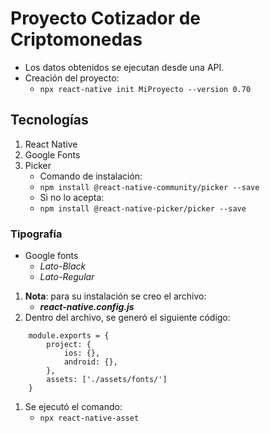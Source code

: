 # Proyecto Cotizador de Criptomonedas
- Los datos obtenidos se ejecutan desde una API.
- Creación del proyecto:
    - `npx react-native init MiProyecto --version 0.70`

## Tecnologías
1. React Native
1. Google Fonts
1. Picker
    - Comando de instalación:
    - `npm install @react-native-community/picker --save`
    - Si no lo acepta:
    - `npm install @react-native-picker/picker --save`

### Tipografía
- Google fonts
    - _Lato-Black_
    - _Lato-Regular_
1. **Nota**: para su instalación se creo el archivo: 
    - **_react-native.config.js_**
1. Dentro del archivo, se generó el siguiente código:
```
    module.exports = {
        project: {
            ios: {},
            android: {},
        },
        assets: ['./assets/fonts/']
    }
```
1. Se ejecutó el comando: 
    - `npx react-native-asset`